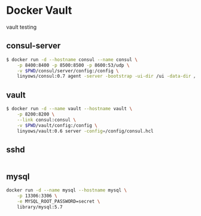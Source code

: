 Docker Vault
============

vault testing

consul-server
-------------

```sh
$ docker run -d --hostname consul --name consul \
    -p 8400:8400 -p 8500:8500 -p 8600:53/udp \
    -v $PWD/consul/server/config:/config \
    linyows/consul:0.7 agent -server -bootstrap -ui-dir /ui -data-dir /tmp/consul -config-dir=/config
```

vault
-----

```sh
$ docker run -d --name vault --hostname vault \
    -p 8200:8200 \
    --link consul:consul \
    -v $PWD/vault/config:/config \
    linyows/vault:0.6 server -config=/config/consul.hcl
```

sshd
----

```sh
```

mysql
-----

```sh
docker run -d --name mysql --hostname mysql \
    -p 13306:3306 \
    -e MYSQL_ROOT_PASSWORD=secret \
    library/mysql:5.7
```
